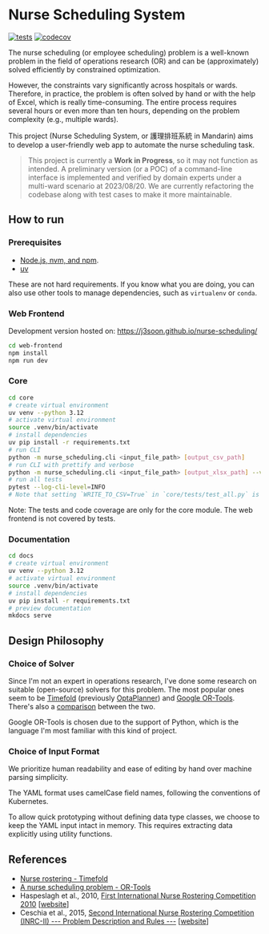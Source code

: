 # Nurse Scheduling System

[![tests](https://img.shields.io/github/actions/workflow/status/j3soon/nurse-scheduling/test-core.yaml?label=tests)](https://github.com/j3soon/nurse-scheduling/actions/workflows/test-core.yaml)
[![codecov](https://codecov.io/github/j3soon/nurse-scheduling/graph/badge.svg?token=DPOvtAW1k2)](https://codecov.io/github/j3soon/nurse-scheduling)

The nurse scheduling (or employee scheduling) problem is a well-known problem in the field of operations research (OR) and can be (approximately) solved efficiently by constrained optimization.

However, the constraints vary significantly across hospitals or wards. Therefore, in practice, the problem is often solved by hand or with the help of Excel, which is really time-consuming. The entire process requires several hours or even more than ten hours, depending on the problem complexity (e.g., multiple wards).

This project (Nurse Scheduling System, or 護理排班系統 in Mandarin) aims to develop a user-friendly web app to automate the nurse scheduling task.

> This project is currently a **Work in Progress**, so it may not function as intended. A preliminary version (or a POC) of a command-line interface is implemented and verified by domain experts under a multi-ward scenario at 2023/08/20. We are currently refactoring the codebase along with test cases to make it more maintainable.

## How to run

### Prerequisites

- [Node.js, nvm, and npm](https://nodejs.org/en/download).
- [uv](https://docs.astral.sh/uv/getting-started/installation/)

These are not hard requirements. If you know what you are doing, you can also use other tools to manage dependencies, such as `virtualenv` or `conda`.

### Web Frontend

Development version hosted on: <https://j3soon.github.io/nurse-scheduling/>

```sh
cd web-frontend
npm install
npm run dev
```

### Core

```sh
cd core
# create virtual environment
uv venv --python 3.12
# activate virtual environment
source .venv/bin/activate
# install dependencies
uv pip install -r requirements.txt
# run CLI
python -m nurse_scheduling.cli <input_file_path> [output_csv_path]
# run CLI with prettify and verbose
python -m nurse_scheduling.cli <input_file_path> [output_xlsx_path] --verbose --prettify
# run all tests
pytest --log-cli-level=INFO
# Note that setting `WRITE_TO_CSV=True` in `core/tests/test_all.py` is often useful for creating new test cases
```

Note: The tests and code coverage are only for the core module. The web frontend is not covered by tests.

### Documentation

```sh
cd docs
# create virtual environment
uv venv --python 3.12
# activate virtual environment
source .venv/bin/activate
# install dependencies
uv pip install -r requirements.txt
# preview documentation
mkdocs serve
```

## Design Philosophy

### Choice of Solver

Since I'm not an expert in operations research, I've done some research on suitable (open-source) solvers for this problem. The most popular ones seem to be [Timefold](https://github.com/TimefoldAI/timefold-solver) (previously [OptaPlanner](https://github.com/kiegroup/optaplanner)) and [Google OR-Tools](https://github.com/google/or-tools). There's also a [comparison](https://www.optaplanner.org/competitor/or-tools.html) between the two.

Google OR-Tools is chosen due to the support of Python, which is the language I'm most familiar with this kind of project.

### Choice of Input Format

We prioritize human readability and ease of editing by hand over machine parsing simplicity.

The YAML format uses camelCase field names, following the conventions of Kubernetes.

To allow quick prototyping without defining data type classes, we choose to keep the YAML input intact in memory. This requires extracting data explicitly using utility functions.

<!-- TODO: Compare with INRC format and describe the differences and rationale) -->

## References

- [Nurse rostering - Timefold](https://timefold.ai/docs/timefold-solver/latest/use-cases-and-examples/nurse-rostering/nurse-rostering.html)
- [A nurse scheduling problem - OR-Tools](https://developers.google.com/optimization/scheduling/employee_scheduling#a_nurse_scheduling_problem)
- Haspeslagh et al., 2010, [First International Nurse Rostering Competition 2010](https://nrpcompetition.kuleuven-kulak.be/wp-content/uploads/2020/06/nrpcompetition_description.pdf) [[website](https://nrpcompetition.kuleuven-kulak.be/)]
- Ceschia et al., 2015, [Second International Nurse Rostering Competition (INRC-II) --- Problem Description and Rules ---](https://arxiv.org/abs/1501.04177) [[website](https://mobiz.vives.be/inrc2/)]
